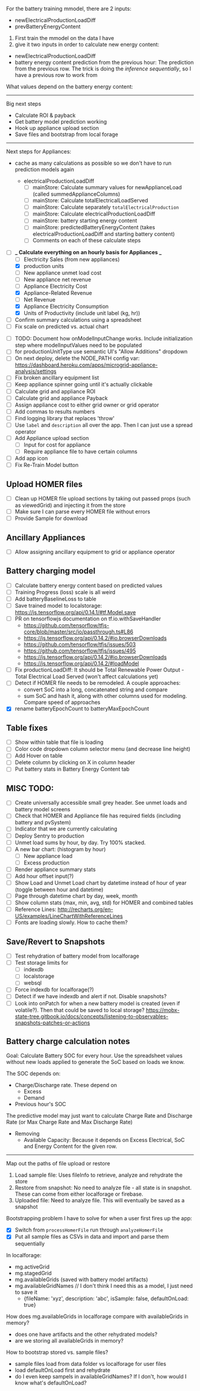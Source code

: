 For the battery training mmodel, there are 2 inputs:

- newElectricalProductionLoadDiff
- prevBatteryEnergyContent

1. First train the mmodel on the data I have
2. give it two inputs in order to calculate new energy content:

- newElectricalProductionLoadDiff
- battery energy content prediction from the previous hour: The prediction from the previous row. The trick is doing the _inference sequentially_, so I have a previous row to work from

What values depend on the battery energy content:

---

Big next steps

- Calculate ROI & payback
- Get battery model prediction working
- Hook up appliance upload section
- Save files and bootstrap from local forage

---

Next steps for Appliances:

- cache as many calculations as possible so we don't have to run prediction models again

  - electricalProductionLoadDiff
    - [ ] mainStore: Calculate summary values for newApplianceLoad (called summedApplianceColumns)
    - [ ] mainStore: Calculate totalElectricalLoadServed
    - [ ] mainStore: Calculate separately `totalElectricalProduction`
    - [ ] mainStore: Calculate electricalProductionLoadDiff
    - [ ] mainStore: battery starting energy content
    - [ ] mainStore: predictedBatteryEnergyContent (takes electricalProductionLoadDiff and starting battery content)
    - [ ] Comments on each of these calculate steps

- [ ] **_ Calculate everything on an hourly basis for Appliances _**
  - [ ] Electricity Sales (from new appliances)
  - [x] production units
  - [ ] New appliance unmet load cost
  - [ ] New appliance net revenue
  - [ ] Appliance Electricity Cost
  - [x] Appliance-Related Revenue
  - [ ] Net Revenue
  - [x] Appliance Electricity Consumption
  - [x] Units of Productivity (include unit label (kg, hr))
- [ ] Confirm summary calculations using a spreadsheet
- [ ] Fix scale on predicted vs. actual chart

* [ ] TODO: Document how onModelInputChange works. Include initialization step where modelInputValues need to be populated
* [ ] for productionUnitType use semantic UI's "Allow Additions" dropdown
* [ ] On next deploy, delete the NODE_PATH config var: https://dashboard.heroku.com/apps/microgrid-appliance-analysis/settings
* [ ] Fix broken ancillary equipment list
* [ ] Keep appliance spinner going until it's actually clickable
* [ ] Calculate grid and appliance ROI
* [ ] Calculate grid and appliance Payback
* [ ] Assign appliance cost to either grid owner or grid operator
* [ ] Add commas to results numbers
* [ ] Find logging library that replaces 'throw'
* [ ] Use `label` and `description` all over the app. Then I can just use a spread operator
* [ ] Add Appliance upload section
  - [ ] Input for cost for appliance
  - [ ] Require appliance file to have certain columns
* [ ] Add app icon
* [ ] Fix Re-Train Model button

## Upload HOMER files

- [ ] Clean up HOMER file upload sections by taking out passed props (such as viewedGrid) and injecting it from the store
- [ ] Make sure I can parse every HOMER file without errors
- [ ] Provide Sample for download

## Ancillary Appliances

- [ ] Allow assigning ancillary equipment to grid or appliance operator

## Battery charging model

- [ ] Calculate battery energy content based on predicted values
- [ ] Training Progress (loss) scale is all weird
- [ ] Add batteryBaselineLoss to table
- [ ] Save trained model to localstorage: https://js.tensorflow.org/api/0.14.1/#tf.Model.save
- [ ] PR on tensorflowjs documentation on tf.io.withSaveHandler
  - https://github.com/tensorflow/tfjs-core/blob/master/src/io/passthrough.ts#L86
  - https://js.tensorflow.org/api/0.14.2/#io.browserDownloads
  - https://github.com/tensorflow/tfjs/issues/503
  - https://github.com/tensorflow/tfjs/issues/495
  - https://js.tensorflow.org/api/0.14.2/#io.browserDownloads
  - https://js.tensorflow.org/api/0.14.2/#loadModel
- [ ] Fix productionLoadDiff: It should be Total Renewable Power Output - Total Electrical Load Served (won't affect calculations yet)
- [ ] Detect if HOMER file needs to be remodeled. A couple approaches:
  - convert SoC into a long, concatenated string and compare
  - sum SoC and hash it, along with other columns used for modeling. Compare speed of approaches
- [x] rename batteryEpochCount to batteryMaxEpochCount

## Table fixes

- [ ] Show within table that file is loading
- [ ] Color code dropdown column selector menu (and decrease line height)
- [ ] Add Hover on table
- [ ] Delete column by clicking on X in column header
- [ ] Put battery stats in Battery Energy Content tab

## MISC TODO:

- [ ] Create universally accessible small grey header. See unmet loads and battery model screens
- [ ] Check that HOMER and Appliance file has required fields (including battery and pvSystem)
- [ ] Indicator that we are currently calculating
- [ ] Deploy Sentry to production
- [ ] Unmet load sums by hour, by day. Try 100% stacked.
- [ ] A new bar chart: (histogram by hour)
  - [ ] New appliance load
  - [ ] Excess production
- [ ] Render appliance summary stats
- [ ] Add hour offset input(?)
- [ ] Show Load and Unmet Load chart by datetime instead of hour of year (toggle between hour and datetime)
- [ ] Page through datetime chart by day, week, month
- [ ] Show column stats (max, min, avg, std) for HOMER and combined tables
- [ ] Reference Lines: http://recharts.org/en-US/examples/LineChartWithReferenceLines
- [ ] Fonts are loading slowly. How to cache them?

## Save/Revert to Snapshots

- [ ] Test rehydration of battery model from localforage
- [ ] Test storage limits for
  - [ ] indexdb
  - [ ] localstorage
  - [ ] websql
- [ ] Force indexdb for localforage(?)
- [ ] Detect if we have indexdb and alert if not. Disable snapshots?
- [ ] Look into onPatch for when a new battery model is created (even if volatile?). Then that could be saved to local storage? https://mobx-state-tree.gitbook.io/docs/concepts/listening-to-observables-snapshots-patches-or-actions

## Battery charge calculation notes

Goal: Calculate Battery SOC for every hour. Use the spreadsheet values without new loads applied to generate the SoC based on loads we know.

The SOC depends on:

- Charge/Discharge rate. These depend on
  - Excess
  - Demand
- Previous hour's SOC

The predictive model may just want to calculate Charge Rate and Discharge Rate (or Max Charge Rate and Max Discharge Rate)

- Removing
  - Available Capacity: Because it depends on Excess Electrical, SoC and Energy Content for the given row.

---

Map out the paths of file upload or restore

1. Load sample file: Uses fileInfo to retrieve, analyze and rehydrate the store
2. Restore from snapshot: No need to analyze file - all state is in snapshot. These can come from either localforage or firebase.
3. Uploaded file: Need to analyze file. This will eventually be saved as a snapshot

Bootstrapping problem I have to solve for when a user first fires up the app:

- [x] Switch from `processHomerFile` run through `analyzeHomerFile`
- [x] Put all sample files as CSVs in data and import and parse them sequentially

In localforage:

- mg.activeGrid
- mg.stagedGrid
- mg.availableGrids (saved with battery model artifacts)
- mg.availableGridNames // I don't think I need this as a model, I just need to save it
  - {fileName: 'xyz', description: 'abc', isSample: false, defaultOnLoad: true}

How does mg.availableGrids in localforage compare with availableGrids in memory?

- does one have artifacts and the other rehydrated models?
- are we storing all availableGrids in memory?

How to bootstrap stored vs. sample files?

- sample files load from data folder vs localforage for user files
- load defaultOnLoad first and rehydrate
- do I even keep sampels in availableGridNames? If I don't, how would I know what's defaultOnLoad?
